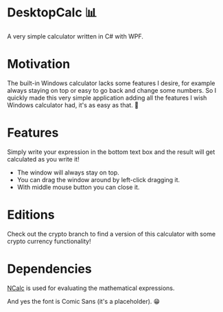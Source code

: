# DesktopCalc :bar_chart:
A very simple calculator written in C# with WPF.

# Motivation
The built-in Windows calculator lacks some features I desire, for example always staying on top
or easy to go back and change some numbers. So I quickly made this very simple application adding
all the features I wish Windows calculator had, it's as easy as that. :tada:

# Features
Simply write your expression in the bottom text box and the result will get calculated as you write it!
* The window will always stay on top.
* You can drag the window around by left-click dragging it.
* With middle mouse button you can close it.

# Editions
Check out the crypto branch to find a version of this calculator with some crypto currency functionality!

# Dependencies
[NCalc](https://ncalc.codeplex.com/) is used for evaluating the mathematical expressions.


And yes the font is Comic Sans (it's a placeholder). :grin:
